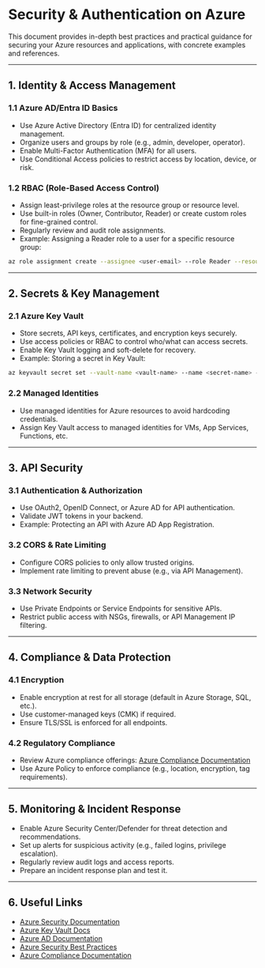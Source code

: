 # Security & Authentication on Azure

This document provides in-depth best practices and practical guidance for securing your Azure resources and applications, with concrete examples and references.

---

## 1. Identity & Access Management

### 1.1 Azure AD/Entra ID Basics

- Use Azure Active Directory (Entra ID) for centralized identity management.
- Organize users and groups by role (e.g., admin, developer, operator).
- Enable Multi-Factor Authentication (MFA) for all users.
- Use Conditional Access policies to restrict access by location, device, or risk.

### 1.2 RBAC (Role-Based Access Control)

- Assign least-privilege roles at the resource group or resource level.
- Use built-in roles (Owner, Contributor, Reader) or create custom roles for fine-grained control.
- Regularly review and audit role assignments.
- Example: Assigning a Reader role to a user for a specific resource group:

```sh
az role assignment create --assignee <user-email> --role Reader --resource-group <group-name>
```

---

## 2. Secrets & Key Management

### 2.1 Azure Key Vault

- Store secrets, API keys, certificates, and encryption keys securely.
- Use access policies or RBAC to control who/what can access secrets.
- Enable Key Vault logging and soft-delete for recovery.
- Example: Storing a secret in Key Vault:

```sh
az keyvault secret set --vault-name <vault-name> --name <secret-name> --value <secret-value>
```

### 2.2 Managed Identities

- Use managed identities for Azure resources to avoid hardcoding credentials.
- Assign Key Vault access to managed identities for VMs, App Services, Functions, etc.

---

## 3. API Security

### 3.1 Authentication & Authorization

- Use OAuth2, OpenID Connect, or Azure AD for API authentication.
- Validate JWT tokens in your backend.
- Example: Protecting an API with Azure AD App Registration.

### 3.2 CORS & Rate Limiting

- Configure CORS policies to only allow trusted origins.
- Implement rate limiting to prevent abuse (e.g., via API Management).

### 3.3 Network Security

- Use Private Endpoints or Service Endpoints for sensitive APIs.
- Restrict public access with NSGs, firewalls, or API Management IP filtering.

---

## 4. Compliance & Data Protection

### 4.1 Encryption

- Enable encryption at rest for all storage (default in Azure Storage, SQL, etc.).
- Use customer-managed keys (CMK) if required.
- Ensure TLS/SSL is enforced for all endpoints.

### 4.2 Regulatory Compliance

- Review Azure compliance offerings: [Azure Compliance Documentation](https://learn.microsoft.com/azure/compliance/)
- Use Azure Policy to enforce compliance (e.g., location, encryption, tag requirements).

---

## 5. Monitoring & Incident Response

- Enable Azure Security Center/Defender for threat detection and recommendations.
- Set up alerts for suspicious activity (e.g., failed logins, privilege escalation).
- Regularly review audit logs and access reports.
- Prepare an incident response plan and test it.

---

## 6. Useful Links

- [Azure Security Documentation](https://learn.microsoft.com/azure/security/)
- [Azure Key Vault Docs](https://learn.microsoft.com/azure/key-vault/)
- [Azure AD Documentation](https://learn.microsoft.com/azure/active-directory/)
- [Azure Security Best Practices](https://learn.microsoft.com/azure/security/fundamentals/best-practices)
- [Azure Compliance Documentation](https://learn.microsoft.com/azure/compliance/)
